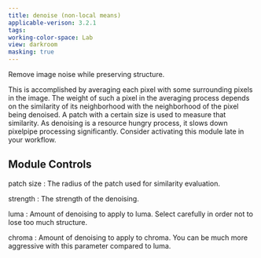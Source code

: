 ```yaml
---
title: denoise (non-local means)
applicable-verison: 3.2.1
tags: 
working-color-space: Lab 
view: darkroom
masking: true
---
```


Remove image noise while preserving structure. 

This is accomplished by averaging each pixel with some surrounding pixels in the image. The weight of such a pixel in the averaging process depends on the similarity of its neighborhood with the neighborhood of the pixel being denoised. A patch with a certain size is used to measure that similarity. As denoising is a resource hungry process, it slows down pixelpipe processing significantly. Consider activating this module late in your workflow.

## Module Controls

patch size
: The radius of the patch used for similarity evaluation.

strength
: The strength of the denoising.

luma
: Amount of denoising to apply to luma. Select carefully in order not to lose too much structure.

chroma
: Amount of denoising to apply to chroma. You can be much more aggressive with this parameter compared to luma.